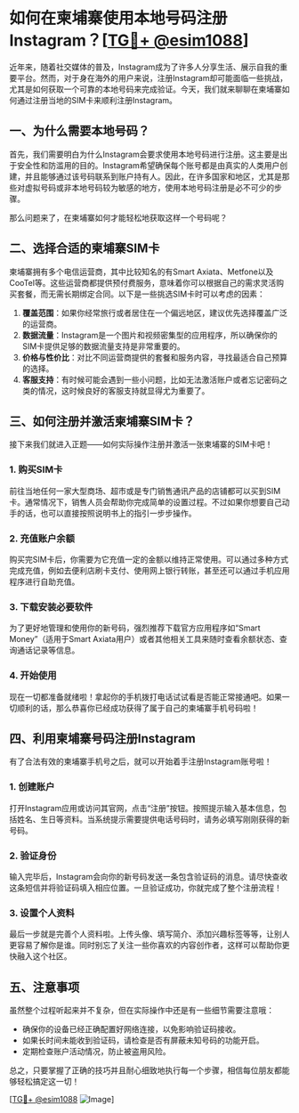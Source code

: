 # 如何在柬埔寨使用本地号码注册Instagram？[[TG💪+ @esim1088](https://t.me/s/esim1088)]

近年来，随着社交媒体的普及，Instagram成为了许多人分享生活、展示自我的重要平台。然而，对于身在海外的用户来说，注册Instagram却可能面临一些挑战，尤其是如何获取一个可靠的本地号码来完成验证。今天，我们就来聊聊在柬埔寨如何通过注册当地的SIM卡来顺利注册Instagram。

## 一、为什么需要本地号码？

首先，我们需要明白为什么Instagram会要求使用本地号码进行注册。这主要是出于安全性和防滥用的目的。Instagram希望确保每个账号都是由真实的人类用户创建，并且能够通过该号码联系到账户持有人。因此，在许多国家和地区，尤其是那些对虚拟号码或非本地号码较为敏感的地方，使用本地号码注册是必不可少的步骤。

那么问题来了，在柬埔寨如何才能轻松地获取这样一个号码呢？

## 二、选择合适的柬埔寨SIM卡

柬埔寨拥有多个电信运营商，其中比较知名的有Smart Axiata、Metfone以及CooTel等。这些运营商都提供预付费服务，意味着你可以根据自己的需求灵活购买套餐，而无需长期绑定合同。以下是一些挑选SIM卡时可以考虑的因素：

1. **覆盖范围**：如果你经常旅行或者居住在一个偏远地区，建议优先选择覆盖广泛的运营商。
2. **数据流量**：Instagram是一个图片和视频密集型的应用程序，所以确保你的SIM卡提供足够的数据流量支持是非常重要的。
3. **价格与性价比**：对比不同运营商提供的套餐和服务内容，寻找最适合自己预算的选择。
4. **客服支持**：有时候可能会遇到一些小问题，比如无法激活账户或者忘记密码之类的情况，这时候良好的客服支持就显得尤为重要了。

## 三、如何注册并激活柬埔寨SIM卡？

接下来我们就进入正题——如何实际操作注册并激活一张柬埔寨的SIM卡吧！

### 1. 购买SIM卡

前往当地任何一家大型商场、超市或是专门销售通讯产品的店铺都可以买到SIM卡。通常情况下，销售人员会帮助你完成简单的设置过程。不过如果你想要自己动手的话，也可以直接按照说明书上的指引一步步操作。

### 2. 充值账户余额

购买完SIM卡后，你需要为它充值一定的金额以维持正常使用。可以通过多种方式完成充值，例如去便利店刷卡支付、使用网上银行转账，甚至还可以通过手机应用程序进行自助充值。

### 3. 下载安装必要软件

为了更好地管理和使用你的新号码，强烈推荐下载官方应用程序如“Smart Money”（适用于Smart Axiata用户）或者其他相关工具来随时查看余额状态、查询通话记录等信息。

### 4. 开始使用

现在一切都准备就绪啦！拿起你的手机拨打电话试试看是否能正常接通吧。如果一切顺利的话，那么恭喜你已经成功获得了属于自己的柬埔寨手机号码啦！

## 四、利用柬埔寨号码注册Instagram

有了合法有效的柬埔寨手机号之后，就可以开始着手注册Instagram账号啦！

### 1. 创建账户

打开Instagram应用或访问其官网，点击“注册”按钮。按照提示输入基本信息，包括姓名、生日等资料。当系统提示需要提供电话号码时，请务必填写刚刚获得的新号码。

### 2. 验证身份

输入完毕后，Instagram会向你的新号码发送一条包含验证码的消息。请尽快查收这条短信并将验证码填入相应位置。一旦验证成功，你就完成了整个注册流程！

### 3. 设置个人资料

最后一步就是完善个人资料啦。上传头像、填写简介、添加兴趣标签等等，让别人更容易了解你是谁。同时别忘了关注一些你喜欢的内容创作者，这样可以帮助你更快融入这个社区。

## 五、注意事项

虽然整个过程听起来并不复杂，但在实际操作中还是有一些细节需要注意哦：

- 确保你的设备已经正确配置好网络连接，以免影响验证码接收。
- 如果长时间未能收到验证码，请检查是否有屏蔽未知号码的功能开启。
- 定期检查账户活动情况，防止被盗用风险。

总之，只要掌握了正确的技巧并且耐心细致地执行每一个步骤，相信每位朋友都能够轻松搞定这一切！

[[TG💪+ @esim1088](https://t.me/s/esim1088) ![Image](https://i.postimg.cc/4NQfJmqS/Snipaste-2025-05-13-00-14-12.png)]